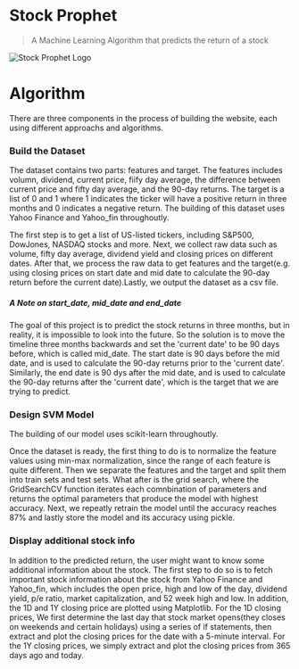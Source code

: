 # Stock Prophet
> A Machine Learning Algorithm that predicts the return of a stock

![Stock Prophet Logo]()




# Algorithm

There are three components in the process of building the website, each using different approachs and algorithms.

### Build the Dataset
The dataset contains two parts: features and target. The features includes volumn, dividend, current price, fiify day average, the difference between current price and fifty day average, and the 90-day returns. The target is a list of 0 and 1 where 1 indicates the ticker will have a positive return in three months and 0 indicates a negative return. The building of this dataset uses Yahoo Finance and Yahoo_fin throughoutly. 

The first step is to get a list of US-listed tickers, including S&P500, DowJones, NASDAQ stocks and more. Next, we collect raw data such as volume, fifty day average, dividend yield and closing prices on different dates. After that, we process the raw data to get features and the target(e.g. using closing prices on start date and mid date to calculate the 90-day return before the current date).Lastly, we output the dataset as a csv file. 

##### A Note on start_date, mid_date and end_date
The goal of this project is to predict the stock returns in three months, but in reality, it is impossible to look into the future. So the solution is to move the timeline three months backwards and set the 'current date' to be 90 days before, which is called mid_date. The start date is 90 days before the mid date, and is used to calculate the 90-day returns prior to the 'current date'. Similarly, the end date is 90 dys after the mid date, and is used to calculate the 90-day returns after the 'current date', which is the target that we are trying to predict. 


### Design SVM Model
The building of our model uses scikit-learn throughoutly.

Once the dataset is ready, the first thing to do is to normalize the feature values using min-max normalization, since the range of each feature is quite different. Then we separate the features and the target and split them into train sets and test sets. What after is the grid search, where the GridSearchCV function iterates each comnbination of parameters and returns the optimal parameters that produce the model with highest accuracy. Next, we repeatly retrain the model until the accuracy reaches 87% and lastly store the model and its accuracy using pickle.


### Display additional stock info
In addition to the predicted return, the user might want to know some additional information about the stock. 
The first step to do so is to fetch important stock information about the stock from Yahoo Finance and Yahoo_fin, which includes the open price, high and low of the day, dividend yield, p/e ratio, market capitalization, and 52 week high and low. In addition, the  1D and 1Y closing price are plotted using Matplotlib. For the 1D closing prices, We first determine the last day that stock market opens(they closes on weekends and certain holidays) using a series of if statements, then extract and plot the closing prices for the date with a 5-minute interval. For the 1Y closing prices, we simply extract and plot the closing prices from 365 days ago and today. 

